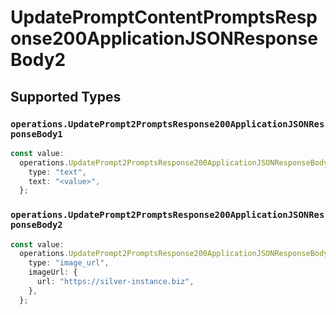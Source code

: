 # UpdatePromptContentPromptsResponse200ApplicationJSONResponseBody2


## Supported Types

### `operations.UpdatePrompt2PromptsResponse200ApplicationJSONResponseBody1`

```typescript
const value:
  operations.UpdatePrompt2PromptsResponse200ApplicationJSONResponseBody1 = {
    type: "text",
    text: "<value>",
  };
```

### `operations.UpdatePrompt2PromptsResponse200ApplicationJSONResponseBody2`

```typescript
const value:
  operations.UpdatePrompt2PromptsResponse200ApplicationJSONResponseBody2 = {
    type: "image_url",
    imageUrl: {
      url: "https://silver-instance.biz",
    },
  };
```

